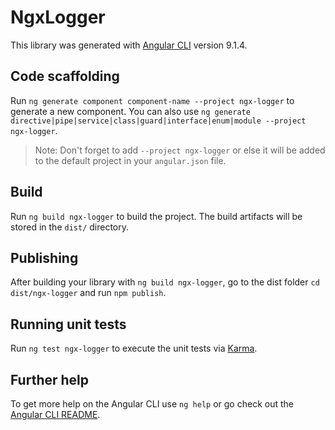 # NgxLogger

This library was generated with [Angular CLI](https://github.com/angular/angular-cli) version 9.1.4.

## Code scaffolding

Run `ng generate component component-name --project ngx-logger` to generate a new component. You can also use `ng generate directive|pipe|service|class|guard|interface|enum|module --project ngx-logger`.
> Note: Don't forget to add `--project ngx-logger` or else it will be added to the default project in your `angular.json` file. 

## Build

Run `ng build ngx-logger` to build the project. The build artifacts will be stored in the `dist/` directory.

## Publishing

After building your library with `ng build ngx-logger`, go to the dist folder `cd dist/ngx-logger` and run `npm publish`.

## Running unit tests

Run `ng test ngx-logger` to execute the unit tests via [Karma](https://karma-runner.github.io).

## Further help

To get more help on the Angular CLI use `ng help` or go check out the [Angular CLI README](https://github.com/angular/angular-cli/blob/master/README.md).
